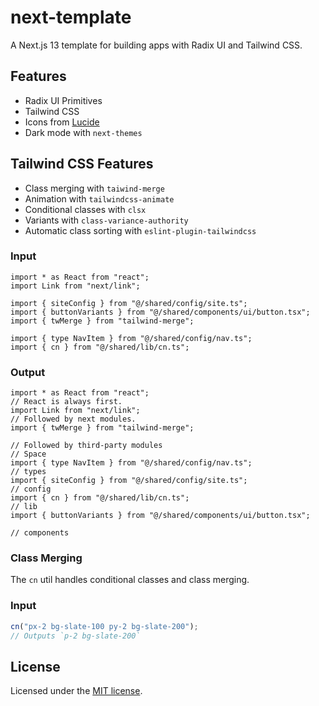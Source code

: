 # next-template

A Next.js 13 template for building apps with Radix UI and Tailwind CSS.

## Features

- Radix UI Primitives
- Tailwind CSS
- Icons from [Lucide](https://lucide.dev)
- Dark mode with `next-themes`

## Tailwind CSS Features

- Class merging with `taiwind-merge`
- Animation with `tailwindcss-animate`
- Conditional classes with `clsx`
- Variants with `class-variance-authority`
- Automatic class sorting with `eslint-plugin-tailwindcss`

### Input

```tsx
import * as React from "react";
import Link from "next/link";

import { siteConfig } from "@/shared/config/site.ts";
import { buttonVariants } from "@/shared/components/ui/button.tsx";
import { twMerge } from "tailwind-merge";

import { type NavItem } from "@/shared/config/nav.ts";
import { cn } from "@/shared/lib/cn.ts";
```

### Output

```tsx
import * as React from "react";
// React is always first.
import Link from "next/link";
// Followed by next modules.
import { twMerge } from "tailwind-merge";

// Followed by third-party modules
// Space
import { type NavItem } from "@/shared/config/nav.ts";
// types
import { siteConfig } from "@/shared/config/site.ts";
// config
import { cn } from "@/shared/lib/cn.ts";
// lib
import { buttonVariants } from "@/shared/components/ui/button.tsx";

// components
```

### Class Merging

The `cn` util handles conditional classes and class merging.

### Input

```ts
cn("px-2 bg-slate-100 py-2 bg-slate-200");
// Outputs `p-2 bg-slate-200`
```

## License

Licensed under the
[MIT license](https://github.com/shadcn/ui/blob/main/LICENSE.md).
